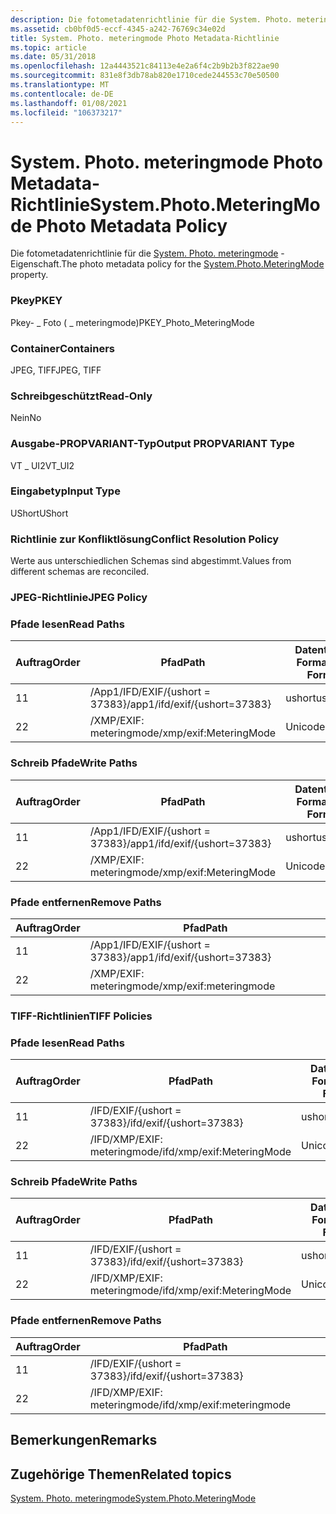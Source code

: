 ```yaml
---
description: Die fotometadatenrichtlinie für die System. Photo. meteringmode-Eigenschaft.
ms.assetid: cb0bf0d5-eccf-4345-a242-76769c34e02d
title: System. Photo. meteringmode Photo Metadata-Richtlinie
ms.topic: article
ms.date: 05/31/2018
ms.openlocfilehash: 12a4443521c84113e4e2a6f4c2b9b2b3f822ae90
ms.sourcegitcommit: 831e8f3db78ab820e1710cede244553c70e50500
ms.translationtype: MT
ms.contentlocale: de-DE
ms.lasthandoff: 01/08/2021
ms.locfileid: "106373217"
---
```

# <a name="systemphotometeringmode-photo-metadata-policy"></a><span data-ttu-id="1bb6e-103">System. Photo. meteringmode Photo Metadata-Richtlinie</span><span class="sxs-lookup"><span data-stu-id="1bb6e-103">System.Photo.MeteringMode Photo Metadata Policy</span></span>

<span data-ttu-id="1bb6e-104">Die fotometadatenrichtlinie für die [System. Photo. meteringmode](../properties/props-system-photo-meteringmode.md) -Eigenschaft.</span><span class="sxs-lookup"><span data-stu-id="1bb6e-104">The photo metadata policy for the [System.Photo.MeteringMode](../properties/props-system-photo-meteringmode.md) property.</span></span>

### <a name="pkey"></a><span data-ttu-id="1bb6e-105">Pkey</span><span class="sxs-lookup"><span data-stu-id="1bb6e-105">PKEY</span></span>

<span data-ttu-id="1bb6e-106">Pkey- \_ Foto ( \_ meteringmode)</span><span class="sxs-lookup"><span data-stu-id="1bb6e-106">PKEY\_Photo\_MeteringMode</span></span>

### <a name="containers"></a><span data-ttu-id="1bb6e-107">Container</span><span class="sxs-lookup"><span data-stu-id="1bb6e-107">Containers</span></span>

<span data-ttu-id="1bb6e-108">JPEG, TIFF</span><span class="sxs-lookup"><span data-stu-id="1bb6e-108">JPEG, TIFF</span></span>

### <a name="read-only"></a><span data-ttu-id="1bb6e-109">Schreibgeschützt</span><span class="sxs-lookup"><span data-stu-id="1bb6e-109">Read-Only</span></span>

<span data-ttu-id="1bb6e-110">Nein</span><span class="sxs-lookup"><span data-stu-id="1bb6e-110">No</span></span>

### <a name="output-propvariant-type"></a><span data-ttu-id="1bb6e-111">Ausgabe-PROPVARIANT-Typ</span><span class="sxs-lookup"><span data-stu-id="1bb6e-111">Output PROPVARIANT Type</span></span>

<span data-ttu-id="1bb6e-112">VT \_ UI2</span><span class="sxs-lookup"><span data-stu-id="1bb6e-112">VT\_UI2</span></span>

### <a name="input-type"></a><span data-ttu-id="1bb6e-113">Eingabetyp</span><span class="sxs-lookup"><span data-stu-id="1bb6e-113">Input Type</span></span>

<span data-ttu-id="1bb6e-114">UShort</span><span class="sxs-lookup"><span data-stu-id="1bb6e-114">UShort</span></span>

### <a name="conflict-resolution-policy"></a><span data-ttu-id="1bb6e-115">Richtlinie zur Konfliktlösung</span><span class="sxs-lookup"><span data-stu-id="1bb6e-115">Conflict Resolution Policy</span></span>

<span data-ttu-id="1bb6e-116">Werte aus unterschiedlichen Schemas sind abgestimmt.</span><span class="sxs-lookup"><span data-stu-id="1bb6e-116">Values from different schemas are reconciled.</span></span>

### <a name="jpeg-policy"></a><span data-ttu-id="1bb6e-117">JPEG-Richtlinie</span><span class="sxs-lookup"><span data-stu-id="1bb6e-117">JPEG Policy</span></span>

### <a name="read-paths"></a><span data-ttu-id="1bb6e-118">Pfade lesen</span><span class="sxs-lookup"><span data-stu-id="1bb6e-118">Read Paths</span></span>



| <span data-ttu-id="1bb6e-119">Auftrag</span><span class="sxs-lookup"><span data-stu-id="1bb6e-119">Order</span></span> | <span data-ttu-id="1bb6e-120">Pfad</span><span class="sxs-lookup"><span data-stu-id="1bb6e-120">Path</span></span>                          | <span data-ttu-id="1bb6e-121">Datenträger Format</span><span class="sxs-lookup"><span data-stu-id="1bb6e-121">Disk Format</span></span> |
|-------|-------------------------------|-------------|
| <span data-ttu-id="1bb6e-122">1</span><span class="sxs-lookup"><span data-stu-id="1bb6e-122">1</span></span>     | <span data-ttu-id="1bb6e-123">/App1/IFD/EXIF/{ushort = 37383}</span><span class="sxs-lookup"><span data-stu-id="1bb6e-123">/app1/ifd/exif/{ushort=37383}</span></span> | <span data-ttu-id="1bb6e-124">ushort</span><span class="sxs-lookup"><span data-stu-id="1bb6e-124">ushort</span></span>      |
| <span data-ttu-id="1bb6e-125">2</span><span class="sxs-lookup"><span data-stu-id="1bb6e-125">2</span></span>     | <span data-ttu-id="1bb6e-126">/XMP/EXIF: meteringmode</span><span class="sxs-lookup"><span data-stu-id="1bb6e-126">/xmp/exif:MeteringMode</span></span>        | <span data-ttu-id="1bb6e-127">Unicode</span><span class="sxs-lookup"><span data-stu-id="1bb6e-127">unicode</span></span>     |



 

### <a name="write-paths"></a><span data-ttu-id="1bb6e-128">Schreib Pfade</span><span class="sxs-lookup"><span data-stu-id="1bb6e-128">Write Paths</span></span>



| <span data-ttu-id="1bb6e-129">Auftrag</span><span class="sxs-lookup"><span data-stu-id="1bb6e-129">Order</span></span> | <span data-ttu-id="1bb6e-130">Pfad</span><span class="sxs-lookup"><span data-stu-id="1bb6e-130">Path</span></span>                          | <span data-ttu-id="1bb6e-131">Datenträger Format</span><span class="sxs-lookup"><span data-stu-id="1bb6e-131">Disk Format</span></span> |
|-------|-------------------------------|-------------|
| <span data-ttu-id="1bb6e-132">1</span><span class="sxs-lookup"><span data-stu-id="1bb6e-132">1</span></span>     | <span data-ttu-id="1bb6e-133">/App1/IFD/EXIF/{ushort = 37383}</span><span class="sxs-lookup"><span data-stu-id="1bb6e-133">/app1/ifd/exif/{ushort=37383}</span></span> | <span data-ttu-id="1bb6e-134">ushort</span><span class="sxs-lookup"><span data-stu-id="1bb6e-134">ushort</span></span>      |
| <span data-ttu-id="1bb6e-135">2</span><span class="sxs-lookup"><span data-stu-id="1bb6e-135">2</span></span>     | <span data-ttu-id="1bb6e-136">/XMP/EXIF: meteringmode</span><span class="sxs-lookup"><span data-stu-id="1bb6e-136">/xmp/exif:MeteringMode</span></span>        | <span data-ttu-id="1bb6e-137">Unicode</span><span class="sxs-lookup"><span data-stu-id="1bb6e-137">unicode</span></span>     |



 

### <a name="remove-paths"></a><span data-ttu-id="1bb6e-138">Pfade entfernen</span><span class="sxs-lookup"><span data-stu-id="1bb6e-138">Remove Paths</span></span>



| <span data-ttu-id="1bb6e-139">Auftrag</span><span class="sxs-lookup"><span data-stu-id="1bb6e-139">Order</span></span> | <span data-ttu-id="1bb6e-140">Pfad</span><span class="sxs-lookup"><span data-stu-id="1bb6e-140">Path</span></span>                          |
|-------|-------------------------------|
| <span data-ttu-id="1bb6e-141">1</span><span class="sxs-lookup"><span data-stu-id="1bb6e-141">1</span></span>     | <span data-ttu-id="1bb6e-142">/App1/IFD/EXIF/{ushort = 37383}</span><span class="sxs-lookup"><span data-stu-id="1bb6e-142">/app1/ifd/exif/{ushort=37383}</span></span> |
| <span data-ttu-id="1bb6e-143">2</span><span class="sxs-lookup"><span data-stu-id="1bb6e-143">2</span></span>     | <span data-ttu-id="1bb6e-144">/XMP/EXIF: meteringmode</span><span class="sxs-lookup"><span data-stu-id="1bb6e-144">/xmp/exif:meteringmode</span></span>        |



 

### <a name="tiff-policies"></a><span data-ttu-id="1bb6e-145">TIFF-Richtlinien</span><span class="sxs-lookup"><span data-stu-id="1bb6e-145">TIFF Policies</span></span>

### <a name="read-paths"></a><span data-ttu-id="1bb6e-146">Pfade lesen</span><span class="sxs-lookup"><span data-stu-id="1bb6e-146">Read Paths</span></span>



| <span data-ttu-id="1bb6e-147">Auftrag</span><span class="sxs-lookup"><span data-stu-id="1bb6e-147">Order</span></span> | <span data-ttu-id="1bb6e-148">Pfad</span><span class="sxs-lookup"><span data-stu-id="1bb6e-148">Path</span></span>                       | <span data-ttu-id="1bb6e-149">Datenträger Format</span><span class="sxs-lookup"><span data-stu-id="1bb6e-149">Disk Format</span></span> |
|-------|----------------------------|-------------|
| <span data-ttu-id="1bb6e-150">1</span><span class="sxs-lookup"><span data-stu-id="1bb6e-150">1</span></span>     | <span data-ttu-id="1bb6e-151">/IFD/EXIF/{ushort = 37383}</span><span class="sxs-lookup"><span data-stu-id="1bb6e-151">/ifd/exif/{ushort=37383}</span></span>   | <span data-ttu-id="1bb6e-152">ushort</span><span class="sxs-lookup"><span data-stu-id="1bb6e-152">ushort</span></span>      |
| <span data-ttu-id="1bb6e-153">2</span><span class="sxs-lookup"><span data-stu-id="1bb6e-153">2</span></span>     | <span data-ttu-id="1bb6e-154">/IFD/XMP/EXIF: meteringmode</span><span class="sxs-lookup"><span data-stu-id="1bb6e-154">/ifd/xmp/exif:MeteringMode</span></span> | <span data-ttu-id="1bb6e-155">Unicode</span><span class="sxs-lookup"><span data-stu-id="1bb6e-155">unicode</span></span>     |



 

### <a name="write-paths"></a><span data-ttu-id="1bb6e-156">Schreib Pfade</span><span class="sxs-lookup"><span data-stu-id="1bb6e-156">Write Paths</span></span>



| <span data-ttu-id="1bb6e-157">Auftrag</span><span class="sxs-lookup"><span data-stu-id="1bb6e-157">Order</span></span> | <span data-ttu-id="1bb6e-158">Pfad</span><span class="sxs-lookup"><span data-stu-id="1bb6e-158">Path</span></span>                       | <span data-ttu-id="1bb6e-159">Datenträger Format</span><span class="sxs-lookup"><span data-stu-id="1bb6e-159">Disk Format</span></span> |
|-------|----------------------------|-------------|
| <span data-ttu-id="1bb6e-160">1</span><span class="sxs-lookup"><span data-stu-id="1bb6e-160">1</span></span>     | <span data-ttu-id="1bb6e-161">/IFD/EXIF/{ushort = 37383}</span><span class="sxs-lookup"><span data-stu-id="1bb6e-161">/ifd/exif/{ushort=37383}</span></span>   | <span data-ttu-id="1bb6e-162">ushort</span><span class="sxs-lookup"><span data-stu-id="1bb6e-162">ushort</span></span>      |
| <span data-ttu-id="1bb6e-163">2</span><span class="sxs-lookup"><span data-stu-id="1bb6e-163">2</span></span>     | <span data-ttu-id="1bb6e-164">/IFD/XMP/EXIF: meteringmode</span><span class="sxs-lookup"><span data-stu-id="1bb6e-164">/ifd/xmp/exif:MeteringMode</span></span> | <span data-ttu-id="1bb6e-165">Unicode</span><span class="sxs-lookup"><span data-stu-id="1bb6e-165">unicode</span></span>     |



 

### <a name="remove-paths"></a><span data-ttu-id="1bb6e-166">Pfade entfernen</span><span class="sxs-lookup"><span data-stu-id="1bb6e-166">Remove Paths</span></span>



| <span data-ttu-id="1bb6e-167">Auftrag</span><span class="sxs-lookup"><span data-stu-id="1bb6e-167">Order</span></span> | <span data-ttu-id="1bb6e-168">Pfad</span><span class="sxs-lookup"><span data-stu-id="1bb6e-168">Path</span></span>                       |
|-------|----------------------------|
| <span data-ttu-id="1bb6e-169">1</span><span class="sxs-lookup"><span data-stu-id="1bb6e-169">1</span></span>     | <span data-ttu-id="1bb6e-170">/IFD/EXIF/{ushort = 37383}</span><span class="sxs-lookup"><span data-stu-id="1bb6e-170">/ifd/exif/{ushort=37383}</span></span>   |
| <span data-ttu-id="1bb6e-171">2</span><span class="sxs-lookup"><span data-stu-id="1bb6e-171">2</span></span>     | <span data-ttu-id="1bb6e-172">/IFD/XMP/EXIF: meteringmode</span><span class="sxs-lookup"><span data-stu-id="1bb6e-172">/ifd/xmp/exif:meteringmode</span></span> |



 

## <a name="remarks"></a><span data-ttu-id="1bb6e-173">Bemerkungen</span><span class="sxs-lookup"><span data-stu-id="1bb6e-173">Remarks</span></span>

## <a name="related-topics"></a><span data-ttu-id="1bb6e-174">Zugehörige Themen</span><span class="sxs-lookup"><span data-stu-id="1bb6e-174">Related topics</span></span>

<dl> <dt>

[<span data-ttu-id="1bb6e-175">System. Photo. meteringmode</span><span class="sxs-lookup"><span data-stu-id="1bb6e-175">System.Photo.MeteringMode</span></span>](../properties/props-system-photo-meteringmode.md)
</dt> </dl>

 

 
